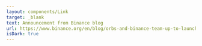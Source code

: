 ```yaml
---
layout: components/Link
target: _blank
text: Announcement from Binance blog
url: https://www.binance.org/en/blog/orbs-and-binance-team-up-to-launch-defi-accelerator/
isDark: true
---
```

